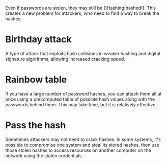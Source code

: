 Even if passwords are stolen, they may still be [[Hashing|hashed]]. This creates a new problem for attackers, who need to find a way to break the hashes.

# Birthday attack
A type of attack that exploits hash collisions in weaker hashing and digital signature algorithms, allowing increased cracking speed.

# Rainbow table
If you have a large number of password hashes, you can attack them all at once using a precomputed table of possible hash values along with the passwords behind them. This may take time, but it is relatively effective.

# Pass the hash
Sometimes attackers may not need to crack hashes. In some systems, it's possible to compromise one system and steal its stored hashes, then use those stolen hashes to access resources on another computer on the network using the stolen credentials.